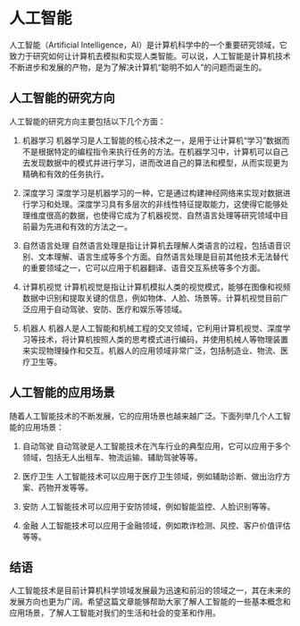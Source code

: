 # 人工智能
人工智能（Artificial Intelligence，AI）是计算机科学中的一个重要研究领域，它致力于研究如何让计算机去模拟和实现人类智能。可以说，人工智能是计算机技术不断进步和发展的产物，是为了解决计算机“聪明不如人”的问题而诞生的。

## 人工智能的研究方向
人工智能的研究方向主要包括以下几个方面：

1. 机器学习
机器学习是人工智能的核心技术之一，是用于让计算机“学习”数据而不是根据特定的编程指令来执行任务的方法。在机器学习中，计算机可以自己去发现数据中的模式并进行学习，进而改进自己的算法和模型，从而实现更为精确和有效的任务执行。

2. 深度学习
深度学习是机器学习的一种，它是通过构建神经网络来实现对数据进行学习和处理。深度学习具有多层次的非线性特征提取能力，这使得它能够处理维度很高的数据，也使得它成为了机器视觉、自然语言处理等研究领域中目前最为先进和有效的方法之一。

3. 自然语言处理
自然语言处理是指让计算机去理解人类语言的过程，包括语音识别、文本理解、语言生成等多个方面。自然语言处理是目前其他技术无法替代的重要领域之一，它可以应用于机器翻译、语音交互系统等多个方面。

4. 计算机视觉
计算机视觉是指让计算机模拟人类的视觉模式，能够在图像和视频数据中识别和提取关键的信息，例如物体、人脸、场景等。计算机视觉目前广泛应用于自动驾驶、安防、医疗和娱乐等领域。

5. 机器人
机器人是人工智能和机械工程的交叉领域，它利用计算机视觉、深度学习等技术，将计算机按照人类的思考模式进行编码，并使用机械人等物理装置来实现物理操作和交互。机器人的应用领域非常广泛，包括制造业、物流、医疗卫生等。

## 人工智能的应用场景
随着人工智能技术的不断发展，它的应用场景也越来越广泛。下面列举几个人工智能的应用场景：

1. 自动驾驶
自动驾驶是人工智能技术在汽车行业的典型应用，它可以应用于多个领域，包括无人出租车、物流运输、辅助驾驶等等。

2. 医疗卫生
人工智能技术可以应用于医疗卫生领域，例如辅助诊断、做出治疗方案、药物开发等等。

3. 安防
人工智能技术可以应用于安防领域，例如智能监控、人脸识别等等。

4. 金融
人工智能技术可以应用于金融领域，例如欺诈检测、风控、客户价值评估等等。

## 结语
人工智能技术是目前计算机科学领域发展最为迅速和前沿的领域之一，其在未来的发展方向也更为广阔。希望这篇文章能够帮助大家了解人工智能的一些基本概念和应用场景，了解人工智能对我们的生活和社会的变革和作用。